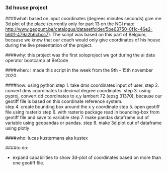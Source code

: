 ### 3d house project

####what:
based on input coordinates (degrees minutes seconds) give me 3d plot of the place (currently only for part 13 on the NGI map: http://www.geopunt.be/catalogus/datasetfolder/5be63750-0f1c-46e2-b60f-479a2b6cbcc7). 
The script was based on this part of Belgium, because we knew that our coach would only give coordinates of his house during the live presentation of the project.  

####why:
this project was the first soloproject we got during the ai data operator bootcamp at BeCode 

####when:
i made this script in the week from the 9th - 15th november 2020. 

####how:
using python 
step 1. take dms coordinates input of user.
step 2. convert dms coordinates to decimal degree coordinates.
step 3. using pyproj, convert dd coordinates to x,y lambert 72 (epsg 31370), because our geotiff file is based on this coordinate reference system.  
step 4. create bounding box around the x y coordinate
step 5. open geotiff file using rasterio
step 6. with rasterio package read in bounding-box from geotiff file and save to variable 
step 7. make pandas dataframe out of variable using geopandas or pandas. 
step 8. make 3d plot out of dataframe using plotly

####who:
lucas kustermans aka kustex

####to do:
- expand capabilities to show 3d-plot of coordinates based on more than one geotiff file. 


